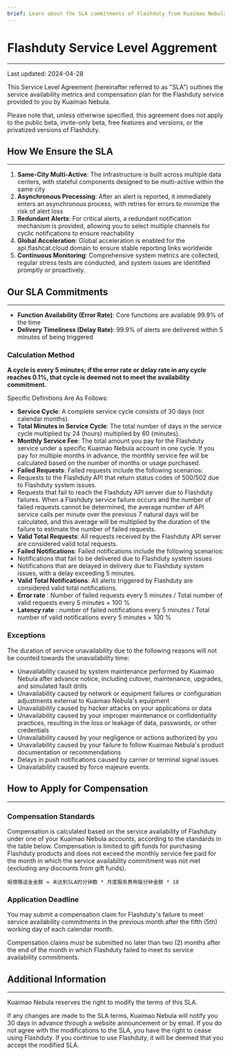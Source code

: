 ```yaml
---
brief: Learn about the SLA commitments of Flashduty from Kuaimao Nebula Technology Co., Ltd
---
```


# Flashduty Service Level Aggrement

---

Last updated: 2024-04-28

This Service Level Agreement (hereinafter referred to as "SLA") outlines the service availability metrics and compensation plan for the Flashduty service provided to you by Kuaimao Nebula.

Please note that, unless otherwise specified, this agreement does not apply to the public beta, invite-only beta, free features and versions, or the privatized versions of Flashduty.

## How We Ensure the SLA
---

1. **Same-City Multi-Active**: The infrastructure is built across multiple data centers, with stateful components designed to be multi-active within the same city
2. **Asynchronous Processing**: After an alert is reported, it immediately enters an asynchronous process, with retries for errors to minimize the risk of alert loss
3. **Redundant Alerts**: For critical alerts, a redundant notification mechanism is provided, allowing you to select multiple channels for cyclic notifications to ensure reachability
4. **Global Acceleration**: Global acceleration is enabled for the api.flashcat.cloud domain to ensure stable reporting links worldwide
5. **Continuous Monitoring**: Comprehensive system metrics are collected, regular stress tests are conducted, and system issues are identified promptly or proactively.

## Our SLA Commitments
---

- **Function Availability (Error Rate)**: Core functions are available 99.9% of the time
- **Delivery Timeliness (Delay Rate)**: 99.9% of alerts are delivered within 5 minutes of being triggered

### Calculation Method

**A cycle is every 5 minutes; if the error rate or delay rate in any cycle reaches 0.1%, that cycle is deemed not to meet the availability commitment.**

Specific Definitions Are As Follows:

- **Service Cycle**: A complete service cycle consists of 30 days (not calendar months).
- **Total Minutes in Service Cycle**: The total number of days in the service cycle multiplied by 24 (hours) multiplied by 60 (minutes).
- **Monthly Service Fee**: The total amount you pay for the Flashduty service under a specific Kuaimao Nebula account in one cycle. If you pay for multiple months in advance, the monthly service fee will be calculated based on the number of months or usage purchased.
- **Failed Requests**: Failed requests include the following scenarios:
- Requests to the Flashduty API that return status codes of 500/502 due to Flashduty system issues.
- Requests that fail to reach the Flashduty API server due to Flashduty failures. When a Flashduty service failure occurs and the number of failed requests cannot be determined, the average number of API service calls per minute over the previous 7 natural days will be calculated, and this average will be multiplied by the duration of the failure to estimate the number of failed requests.
- **Valid Total Requests**: All requests received by the Flashduty API server are considered valid total requests.
- **Failed Notifications**: Failed notifications include the following scenarios:
- Notifications that fail to be delivered due to Flashduty system issues
- Notifications that are delayed in delivery due to Flashduty system issues, with a delay exceeding 5 minutes.
- **Valid Total Notifications**: All alerts triggered by Flashduty are considered valid total notifications.
- **Error rate** : Number of failed requests every 5 minutes / Total number of valid requests every 5 minutes × 100 %
- **Latency rate** : number of failed notifications every 5 minutes / Total number of valid notifications every 5 minutes × 100 %


### Exceptions

The duration of service unavailability due to the following reasons will not be counted towards the unavailability time:

- Unavailability caused by system maintenance performed by Kuaimao Nebula after advance notice, including cutover, maintenance, upgrades, and simulated fault drills
- Unavailability caused by network or equipment failures or configuration adjustments external to Kuaimao Nebula's equipment
- Unavailability caused by hacker attacks on your applications or data
- Unavailability caused by your improper maintenance or confidentiality practices, resulting in the loss or leakage of data, passwords, or other credentials
- Unavailability caused by your negligence or actions authorized by you
- Unavailability caused by your failure to follow Kuaimao Nebula's product documentation or recommendations
- Delays in push notifications caused by carrier or terminal signal issues
- Unavailability caused by force majeure events.


## How to Apply for Compensation
---

### Compensation Standards

Compensation is calculated based on the service availability of Flashduty under one of your Kuaimao Nebula accounts, according to the standards in the table below. Compensation is limited to gift funds for purchasing Flashduty products and does not exceed the monthly service fee paid for the month in which the service availability commitment was not met (excluding any discounts from gift funds).

```
赔偿赠送金金额 = 未达到SLA的分钟数 * 月度服务费用每分钟金额 * 10
```

### Application Deadline

You may submit a compensation claim for Flashduty's failure to meet service availability commitments in the previous month after the fifth (5th) working day of each calendar month.

Compensation claims must be submitted no later than two (2) months after the end of the month in which Flashduty failed to meet its service availability commitments.

## Additional Information
---

Kuaimao Nebula reserves the right to modify the terms of this SLA.

If any changes are made to the SLA terms, Kuaimao Nebula will notify you 30 days in advance through a website announcement or by email. If you do not agree with the modifications to the SLA, you have the right to cease using Flashduty. If you continue to use Flashduty, it will be deemed that you accept the modified SLA.